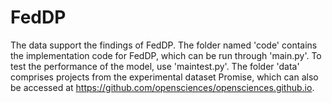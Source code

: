 # FedDP
The data support the findings of FedDP.
The folder named 'code' contains the implementation code for FedDP, which can be run through 'main.py'. 
To test the performance of the model, use 'maintest.py'. 
The folder 'data' comprises projects from the experimental dataset Promise, which can also be accessed at https://github.com/opensciences/opensciences.github.io.
